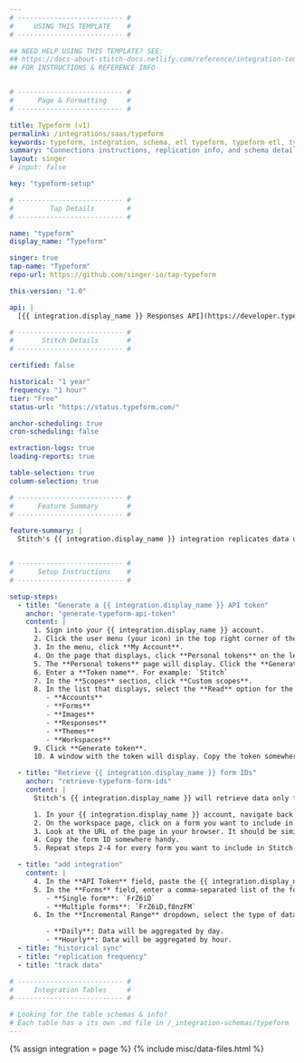 ```yaml
---
# -------------------------- #
#     USING THIS TEMPLATE    #
# -------------------------- #

## NEED HELP USING THIS TEMPLATE? SEE:
## https://docs-about-stitch-docs.netlify.com/reference/integration-templates/saas/
## FOR INSTRUCTIONS & REFERENCE INFO


# -------------------------- #
#      Page & Formatting     #
# -------------------------- #

title: Typeform (v1)
permalink: /integrations/saas/typeform
keywords: typeform, integration, schema, etl typeform, typeform etl, typeform schema
summary: "Connections instructions, replication info, and schema details for Stitch's Typeform integration."
layout: singer
# input: false

key: "typeform-setup"

# -------------------------- #
#         Tap Details        #
# -------------------------- #

name: "typeform"
display_name: "Typeform"

singer: true 
tap-name: "Typeform"
repo-url: https://github.com/singer-io/tap-typeform

this-version: "1.0"

api: |
  [{{ integration.display_name }} Responses API](https://developer.typeform.com/responses/){:target="new"}

# -------------------------- #
#       Stitch Details       #
# -------------------------- #

certified: false 

historical: "1 year"
frequency: "1 hour"
tier: "Free"
status-url: "https://status.typeform.com/"

anchor-scheduling: true
cron-scheduling: false

extraction-logs: true
loading-reports: true

table-selection: true
column-selection: true

# -------------------------- #
#      Feature Summary       #
# -------------------------- #

feature-summary: |
  Stitch's {{ integration.display_name }} integration replicates data using the {{ integration.api | flatify | strip }}. Refer to the [Schema](#schema) section for a list of objects available for replication.


# -------------------------- #
#      Setup Instructions    #
# -------------------------- #

setup-steps:
  - title: "Generate a {{ integration.display_name }} API token"
    anchor: "generate-typeform-api-token"
    content: |
      1. Sign into your {{ integration.display_name }} account.
      2. Click the user menu (your icon) in the top right corner of the page.
      3. In the menu, click **My Account**.
      4. On the page that displays, click **Personal tokens** on the left side of the page.
      5. The **Personal tokens** page will display. Click the **Generate a new token** button.
      6. Enter a **Token name**. For example: `Stitch`
      7. In the **Scopes** section, click **Custom scopes**. 
      8. In the list that displays, select the **Read** option for the following permissions:
         - **Accounts**
         - **Forms**
         - **Images**
         - **Responses**
         - **Themes**
         - **Workspaces**
      9. Click **Generate token**.
      10. A window with the token will display. Copy the token somewhere handy, as you'll need it to complete the setup. **Note**: {{ integration.display_name }} will only display the token once. If you close this window, you'll need to re-generate the token.

  - title: "Retrieve {{ integration.display_name }} form IDs"
    anchor: "retrieve-typeform-form-ids"
    content: |
      Stitch's {{ integration.display_name }} will retrieve data only for the forms you specify in the {{ app.page-names.int-settings }} page. In this step, you'll retrieve the IDs of the forms you want Stitch to replicate.

      1. In your {{ integration.display_name }} account, navigate back to your workspaces.
      2. On the workspace page, click on a form you want to include in Stitch. This should open the form's edit page.
      3. Look at the URL of the page in your browser. It should be similar to `https://admin.typeform.com/form/FrZ6iD/create`. The string between `form/` and `/create` is the form's ID. In this example, the ID is `FrZ6iD`.
      4. Copy the form ID somewhere handy.
      5. Repeat steps 2-4 for every form you want to include in Stitch.

  - title: "add integration"
    content: |
      4. In the **API Token** field, paste the {{ integration.display_name }} API token you generated in [Step 1](#generate-{{ integration.name }}-api-token).
      5. In the **Forms** field, enter a comma-separated list of the form IDs you retrieved in [Step 2](#retrieve-{{ integration.name }}-form-ids). For example:
         - **Single form**: `FrZ6iD`
         - **Multiple forms**: `FrZ6iD,f8nzFM`
      6. In the **Incremental Range** dropdown, select the type of data aggregation you want Stitch to use:

         - **Daily**: Data will be aggregated by day.
         - **Hourly**: Data will be aggregated by hour.
  - title: "historical sync"
  - title: "replication frequency"
  - title: "track data"

# -------------------------- #
#     Integration Tables     #
# -------------------------- #

# Looking for the table schemas & info?
# Each table has a its own .md file in /_integration-schemas/typeform
---
```

{% assign integration = page %}
{% include misc/data-files.html %}